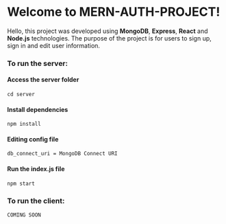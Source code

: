 # Welcome to MERN-AUTH-PROJECT!

Hello, this project was developed using **MongoDB**, **Express**, **React** and **Node.js** technologies. The purpose of the project is for users to sign up, sign in and edit user information.


###  To run the server:

####  Access the server folder

```
cd server
```

####  Install dependencies

```
npm install
```

####  Editing config file
`db_connect_uri = MongoDB Connect URI`

####  Run the index.js file

```
npm start
```

###  To run the client:
`COMING SOON`
